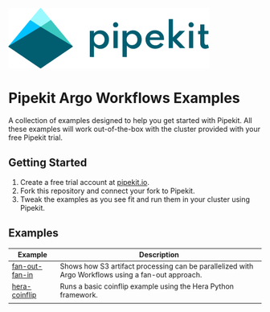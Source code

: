 [![Pipekit Logo](assets/images/pipekit-logo.png)](https://pipekit.io)

# Pipekit Argo Workflows Examples

A collection of examples designed to help you get started with Pipekit. All these examples will work out-of-the-box with the cluster provided with your free Pipekit trial.

## Getting Started

1. Create a free trial account at [pipekit.io](https://pipekit.io).
2. Fork this repository and connect your fork to Pipekit.
3. Tweak the examples as you see fit and run them in your cluster using Pipekit.

## Examples

| Example                                        | Description                                                                                        |
|------------------------------------------------|----------------------------------------------------------------------------------------------------|
| [ fan-out-fan-in ]( examples/fan-out-fan-in/ ) | Shows how S3 artifact processing can be parallelized with Argo Workflows using a fan-out approach. |
| [ hera-coinflip](examples/hera-coinflip/)      | Runs a basic coinflip example using the Hera Python framework.                                     |
|                                                |                                                                                                    |

